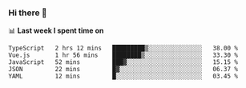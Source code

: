### Hi there 👋

<!--
**DBvc/DBvc** is a ✨ _special_ ✨ repository because its `README.md` (this file) appears on your GitHub profile.

Here are some ideas to get you started:

- 🔭 I’m currently working on ...
- 🌱 I’m currently learning ...
- 👯 I’m looking to collaborate on ...
- 🤔 I’m looking for help with ...
- 💬 Ask me about ...
- 📫 How to reach me: ...
- 😄 Pronouns: ...
- ⚡ Fun fact: ...
-->

📊 **Last week I spent time on**
<!--START_SECTION:waka-->
```text
TypeScript   2 hrs 12 mins   █████████▒░░░░░░░░░░░░░░░   38.00 % 
Vue.js       1 hr 56 mins    ████████▒░░░░░░░░░░░░░░░░   33.30 % 
JavaScript   52 mins         ███▓░░░░░░░░░░░░░░░░░░░░░   15.15 % 
JSON         22 mins         █▓░░░░░░░░░░░░░░░░░░░░░░░   06.37 % 
YAML         12 mins         █░░░░░░░░░░░░░░░░░░░░░░░░   03.45 % 
```
<!--END_SECTION:waka-->
